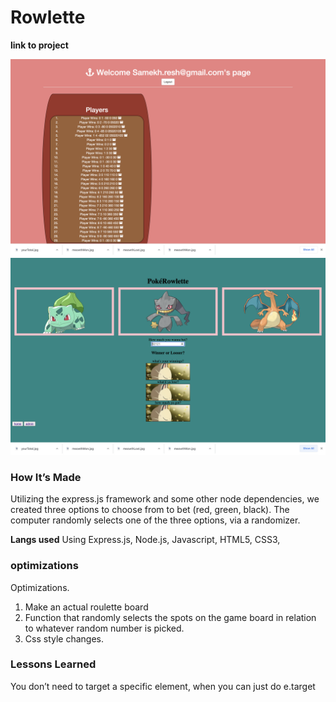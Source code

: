 # Rowlette

**link to project**



![](shot2.png)
![](shot1.png)

### How It’s Made
Utilizing the express.js framework and some other node dependencies, we created three options to choose from to bet (red, green, black). The computer randomly selects one of the three options, via a randomizer. 


<b>Langs used</b>
Using Express.js, Node.js, Javascript, HTML5, CSS3,

### optimizations
Optimizations. 
1. Make an actual roulette board
2. Function that randomly selects the spots on the game board in relation to whatever random number is picked. 
3. Css style changes. 

### Lessons Learned
You don’t need to target a specific element, when you can just do e.target
